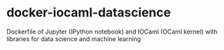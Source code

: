 # docker-iocaml-datascience
Dockerfile of Jupyter (IPython notebook) and IOCaml (OCaml kernel) with libraries for data science and machine learning
